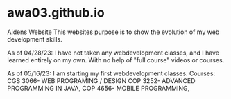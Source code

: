 # awa03.github.io
Aidens Website
This websites purpose is to show the evolution of my web development skills.

As of 04/28/23: I have not taken any webdevelopment classes, and I have learned entirely on my own. With no help of "full course" videos or courses. 

As of 05/16/23: I am starting my first webdevelopment classes.
Courses: 
CGS 3066- WEB PROGRAMING / DESIGN
COP 3252- ADVANCED PROGRAMMING IN JAVA, 
COP 4656- MOBILE PROGRAMMING,
